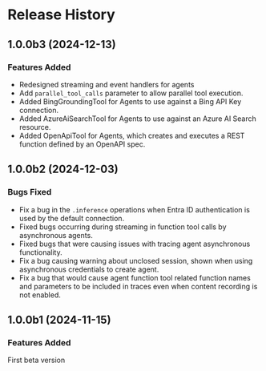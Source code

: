 # Release History

## 1.0.0b3 (2024-12-13)

### Features Added

* Redesigned streaming and event handlers for agents 
* Add `parallel_tool_calls` parameter to allow parallel tool execution.
* Added BingGroundingTool for Agents to use against a Bing API Key connection.
* Added AzureAiSearchTool for Agents to use against an Azure AI Search resource.
* Added OpenApiTool for Agents, which creates and executes a REST function defined by an OpenAPI spec.


## 1.0.0b2 (2024-12-03)

### Bugs Fixed

* Fix a bug in the `.inference` operations when Entra ID authentication is used by the default connection.
* Fixed bugs occurring during streaming in function tool calls by asynchronous agents.
* Fixed bugs that were causing issues with tracing agent asynchronous functionality.
* Fix a bug causing warning about unclosed session, shown when using asynchronous credentials to create agent.
* Fix a bug that would cause agent function tool related function names and parameters to be included in traces even when content recording is not enabled.

## 1.0.0b1 (2024-11-15)

### Features Added

First beta version
